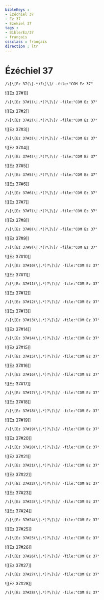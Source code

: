 ```yaml
---
bibleKeys : 
- Ézéchiel 37
- Ez 37
- Ezekiel 37
tags : 
- Bible/Ez/37
- français
cssclass : français
direction : ltr
---
```


# Ézéchiel 37

```query
/\[\[Ez 37(\|.*)?\]\]/ -file:"COM Ez 37"
```



![[Ez 37#1]]

```query
/\[\[Ez 37#1(\|.*)?\]\]/ -file:"COM Ez 37"
```

![[Ez 37#2]]

```query
/\[\[Ez 37#2(\|.*)?\]\]/ -file:"COM Ez 37"
```

![[Ez 37#3]]

```query
/\[\[Ez 37#3(\|.*)?\]\]/ -file:"COM Ez 37"
```

![[Ez 37#4]]

```query
/\[\[Ez 37#4(\|.*)?\]\]/ -file:"COM Ez 37"
```

![[Ez 37#5]]

```query
/\[\[Ez 37#5(\|.*)?\]\]/ -file:"COM Ez 37"
```

![[Ez 37#6]]

```query
/\[\[Ez 37#6(\|.*)?\]\]/ -file:"COM Ez 37"
```

![[Ez 37#7]]

```query
/\[\[Ez 37#7(\|.*)?\]\]/ -file:"COM Ez 37"
```

![[Ez 37#8]]

```query
/\[\[Ez 37#8(\|.*)?\]\]/ -file:"COM Ez 37"
```

![[Ez 37#9]]

```query
/\[\[Ez 37#9(\|.*)?\]\]/ -file:"COM Ez 37"
```

![[Ez 37#10]]

```query
/\[\[Ez 37#10(\|.*)?\]\]/ -file:"COM Ez 37"
```

![[Ez 37#11]]

```query
/\[\[Ez 37#11(\|.*)?\]\]/ -file:"COM Ez 37"
```

![[Ez 37#12]]

```query
/\[\[Ez 37#12(\|.*)?\]\]/ -file:"COM Ez 37"
```

![[Ez 37#13]]

```query
/\[\[Ez 37#13(\|.*)?\]\]/ -file:"COM Ez 37"
```

![[Ez 37#14]]

```query
/\[\[Ez 37#14(\|.*)?\]\]/ -file:"COM Ez 37"
```

![[Ez 37#15]]

```query
/\[\[Ez 37#15(\|.*)?\]\]/ -file:"COM Ez 37"
```

![[Ez 37#16]]

```query
/\[\[Ez 37#16(\|.*)?\]\]/ -file:"COM Ez 37"
```

![[Ez 37#17]]

```query
/\[\[Ez 37#17(\|.*)?\]\]/ -file:"COM Ez 37"
```

![[Ez 37#18]]

```query
/\[\[Ez 37#18(\|.*)?\]\]/ -file:"COM Ez 37"
```

![[Ez 37#19]]

```query
/\[\[Ez 37#19(\|.*)?\]\]/ -file:"COM Ez 37"
```

![[Ez 37#20]]

```query
/\[\[Ez 37#20(\|.*)?\]\]/ -file:"COM Ez 37"
```

![[Ez 37#21]]

```query
/\[\[Ez 37#21(\|.*)?\]\]/ -file:"COM Ez 37"
```

![[Ez 37#22]]

```query
/\[\[Ez 37#22(\|.*)?\]\]/ -file:"COM Ez 37"
```

![[Ez 37#23]]

```query
/\[\[Ez 37#23(\|.*)?\]\]/ -file:"COM Ez 37"
```

![[Ez 37#24]]

```query
/\[\[Ez 37#24(\|.*)?\]\]/ -file:"COM Ez 37"
```

![[Ez 37#25]]

```query
/\[\[Ez 37#25(\|.*)?\]\]/ -file:"COM Ez 37"
```

![[Ez 37#26]]

```query
/\[\[Ez 37#26(\|.*)?\]\]/ -file:"COM Ez 37"
```

![[Ez 37#27]]

```query
/\[\[Ez 37#27(\|.*)?\]\]/ -file:"COM Ez 37"
```

![[Ez 37#28]]

```query
/\[\[Ez 37#28(\|.*)?\]\]/ -file:"COM Ez 37"
```

